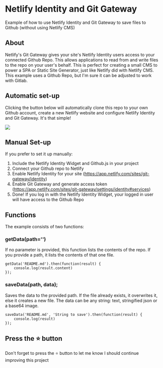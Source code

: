 # Netlify Identity and Git Gateway

Example of how to use Netlify Identity and Git Gateway to save files to Github (without using Netlify CMS)

## About

Netlify's Git Gateway gives your site's Netlify Identity users access to your connected Github Repo. This allows applications to read from and write files to the repo on your user's behalf. This is perfect for creating a small CMS to power a SPA or Static Site Generator, just like Netlify did with Netlify CMS. This example uses a Github Repo, but I'm sure it can be adjusted to work with Gitlab.

## Automatic set-up

Clicking the button below will automatically clone this repo to your own Github account, create a new Netlify website and configure Netlify Identity and Git Gateway. It's that simple!

<a href="https://app.netlify.com/start/deploy?repository=https://github.com/dashpilot/netlify-identity-git-gateway&stack=cms"><img src="https://www.netlify.com/img/deploy/button.svg" /></a>


## Manual Set-up

If you prefer to set it up manually:

1. Include the Netlify Identity Widget and Github.js in your project
2. Connect your Github repo to Netlify
3. Enable Netlify Identity for your site (https://app.netlify.com/sites/git-gateway/identity)
4. Enable Git Gateway and generate access token (https://app.netlify.com/sites/git-gateway/settings/identity#services)
5. Done! If you log in with the Netlify Identity Widget, your logged in user will have access to the Github Repo

## Functions

The example consists of two functions:

### getData(path='')

If no parameter is provided, this function lists the contents of the repo. If you provide a path, it lists the contents of that one file.

```
getData('README.md').then(function(result) {
    console.log(result.content)
});
```

### saveData(path, data);

Saves the data to the provided path. If the file already exists, it overwrites it, else it creates a new file. The data can be any string: text, stringified json or a base64 image.

```
saveData('README.md', 'String to save').then(function(result) {
    console.log(result)
});
```

## Press the :star: button
Don't forget to press the :star: button to let me know I should continue improving this project
